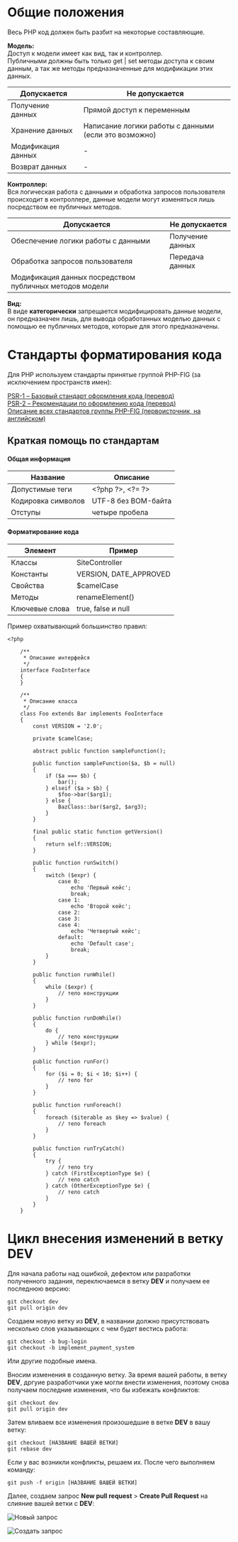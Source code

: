 # Общие положения
Весь PHP код должен быть разбит на некоторые составляющие.  
  
**Модель:**  
Доступ к модели имеет как вид, так и контроллер.    
Публичными должны быть только get | set методы доступа к своим данным, а так же методы предназначенные для модификации этих данных.

Допускается  | Не допускается
------------- | -------------
Получение данных  | Прямой доступ к переменным
Хранение данных  | Написание логики работы с данными (если это возможно)
Модификация данных  | -
Возврат данных  | -

**Контроллер:**  
Вся логическая работа с данными и обработка запросов пользователя происходит в контроллере,
данные модели могут изменяться лишь посредством ее публичных методов.

Допускается  | Не допускается
------------- | -------------
Обеспечение логики работы с данными | Получение данных
Обработка запросов пользователя | Передача данных
Модификация данных посредством публичных методов модели | 

**Вид:**    
В виде **категорически** запрещается модифицировать данные модели, он предназначен лишь, для вывода обработанных моделью данных с помощью ее публичных методов, которые для этого предназначены.


# Стандарты форматирования кода
Для PHP используем стандарты принятые группой PHP-FIG (за исключением пространств имен):      

[PSR-1 – Базовый стандарт оформления кода (перевод)](https://svyatoslav.biz/misc/psr_translation/#_PSR-1)  
[PSR-2 – Рекомендации по оформлению кода (перевод)](https://svyatoslav.biz/misc/psr_translation/#_PSR-2)   
[Описание всех стандартов группы PHP-FIG (первоисточник, на английском)](http://www.php-fig.org/psr)

## Краткая помощь по стандартам
#### Общая информация

Название  | Описание
------------- | -------------
Допустимые теги  | \<?php ?\>, \<?= ?\> 
Кодировка символов  | UTF-8 без BOM-байта
Отступы  | четыре пробела

#### Форматирование кода

Элемент  | Пример
------------- | -------------
Классы  | SiteController
Константы  | VERSION, DATE_APPROVED
Свойства  |  $camelCase
Методы  |  renameElement()
Ключевые слова  |  true, false и null
   
 
Пример охватывающий большинство правил:      
```
<?php
    
    /**
     * Описание интерфейся
     */
    interface FooInterface
    {
    }
    
    /**
     * Описание класса
     */
    class Foo extends Bar implements FooInterface
    {
        const VERSION = '2.0';
    
        private $camelCase;
            
        abstract public function sampleFunction();
        
        public function sampleFunction($a, $b = null)
        {
            if ($a === $b) {
                bar();
            } elseif ($a > $b) {
                $foo->bar($arg1);
            } else {
                BazClass::bar($arg2, $arg3);
            }
        }
     
        final public static function getVersion()
        {
            return self::VERSION;
        }
        
        public function runSwitch()
        {
            switch ($expr) {
                case 0:
                    echo 'Первый кейс';
                    break;
                case 1:
                    echo 'Второй кейс';
                case 2:
                case 3:
                case 4:
                    echo 'Четвертый кейс';
                default:
                    echo 'Default case';
                    break;
            }
        }
        
        public function runWhile()
        {
            while ($expr) {
                // тело конструкции
            }
        }
        
        public function runDoWhile()
        {
            do {
                // тело конструкции
            } while ($expr);
        }
        
        public function runFor()
        {
            for ($i = 0; $i < 10; $i++) {
                // тело for
            }
        }
        
        public function runForeach()
        {
            foreach ($iterable as $key => $value) {
                // тело foreach
            }
        }
        
        public function runTryCatch()
        {
            try {
                // тело try
            } catch (FirstExceptionType $e) {
                // тело catch
            } catch (OtherExceptionType $e) {
                // тело catch
            }
        }
    }
```
# Цикл внесения изменений в ветку DEV
Для начала работы над ошибкой, дефектом или разработки полученного задания, переключаемся в ветку **DEV** и получаем ее последнюю версию:  
```
git checkout dev
git pull origin dev
```
Создаем новую ветку из **DEV**, в названии должно присутствовать несколько слов указывающих с чем будет вестись работа: 
```
git checkout -b bug-login
git checkout -b implement_payment_system
```
Или другие подобные имена.

Вносим изменения в созданную ветку. За время вашей работы, в ветку **DEV**, дргуие разработчики уже могли внести изменения, 
поэтому снова получаем последние изменения, что бы избежать конфликтов:
```
git checkout dev
git pull origin dev
```
Затем вливаем все изменения произошедшие в ветке **DEV** в вашу ветку:
```
git checkout [НАЗВАНИЕ ВАШЕЙ ВЕТКИ]
git rebase dev
```

Если у вас возникли конфликты, решаем их.
После чего выполняем команду:
```
git push -f origin [НАЗВАНИЕ ВАШЕЙ ВЕТКИ]
```

Далее, создаем запрос **New pull request** > **Сreate Pull Request** на слияние вашей ветки с **DEV**:

![Новый запрос](http://images.lant.io/new_req.PNG)

![Создать запрос](http://images.lant.io/create_req.PNG)
